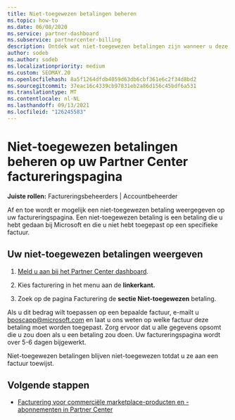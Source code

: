```yaml
---
title: Niet-toegewezen betalingen beheren
ms.topic: how-to
ms.date: 06/08/2020
ms.service: partner-dashboard
ms.subservice: partnercenter-billing
description: Ontdek wat niet-toegewezen betalingen zijn wanneer u deze ziet op uw Partner Center factureringspagina. Leer ook hoe u deze kunt toepassen op uw facturen.
author: sodeb
ms.author: sodeb
ms.localizationpriority: medium
ms.custom: SEOMAY.20
ms.openlocfilehash: 8a5f1264dfdb4059d63db6cbf361e6c2f34d8bd2
ms.sourcegitcommit: 37eac16c4339cb97831eb2a86d156c45bdf6a531
ms.translationtype: MT
ms.contentlocale: nl-NL
ms.lasthandoff: 09/13/2021
ms.locfileid: "126245583"
---
```

# <a name="manage-unallocated-payments-on-your-partner-center-billing-page"></a>Niet-toegewezen betalingen beheren op uw Partner Center factureringspagina

**Juiste rollen:** Factureringsbeheerders | Accountbeheerder

Af en toe wordt er mogelijk een niet-toegewezen betaling weergegeven op uw factureringspagina. Een niet-toegewezen betaling is een betaling die u hebt gedaan bij Microsoft en die u niet hebt toegepast op een specifieke factuur.

## <a name="to-view-your-unallocated-payments"></a>Uw niet-toegewezen betalingen weergeven

1. [Meld u aan bij het Partner Center dashboard](https://partner.microsoft.com/dashboard/home).

2. Kies facturering in het menu aan de **linkerkant.**

3. Zoek op de pagina Facturering de **sectie Niet-toegewezen** betaling. 

Als u dit bedrag wilt toepassen op een bepaalde factuur, e-mailt u bposcapp@microsoft.com en laat u ons weten op welke factuur deze betaling moet worden toegepast. Zorg ervoor dat u alle gegevens opsomt die u zou doen als u een betaling zou doen. Uw factureringspagina wordt over 5-6 dagen bijgewerkt. 

Niet-toegewezen betalingen blijven niet-toegewezen totdat u ze aan een factuur toewijst. 

## <a name="next-steps"></a>Volgende stappen

- [Facturering voor commerciële marketplace-producten en -abonnementen in Partner Center](csp-commercial-marketplace-billing.md)